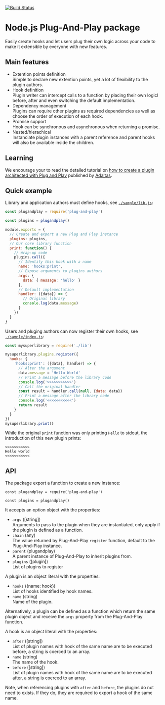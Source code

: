 
[![Build Status](https://secure.travis-ci.org/adaltas/node-plug-and-play.svg)](http://travis-ci.org/adaltas/node-plug-and-play)

# Node.js Plug-And-Play package

Easily create hooks and let users plug their own logic across your code to make it extensible by everyone with new features.

## Main features 

* Extention points definition   
  Simple to declare new extention points, yet a lot of flexibility to the plugin authors.
* Hook definition   
  Plugin writer can intercept calls to a function by placing their own logicl before, after and even switching the default implementation.
* Dependency management   
  Plugins can require other plugins as required dependencies as well as choose the order of execution of each hook.
* Promise support   
  Hook can be synchronous and asynchronous when returning a promise.
* Nested/hierachical   
  Instanciate plugin instances with a parent reference and parent hooks will also be available inside the children.

## Learning

We encourage your to read the detailed tutorial on [how to create a plugin architected with Plug and Play](https://www.adaltas.com/en/2020/08/28/node-js-plugin-architecture/) published by [Adaltas](https://www.adaltas.com).

## Quick example

Library and application authors must define hooks, see [`./sample/lib.js`](https://github.com/adaltas/node-plug-and-play/blob/master/sample/lib.js):

```js
const plugandplay = require('plug-and-play')

const plugins = plugandplay()

module.exports = {
  // Create and export a new Plug and Play instance
  plugins: plugins,
  // Our core library function
  print: function() {
    // Wrap-up code
    plugins.call({
      // Identify this hook with a name
      name: 'hooks:print',
      // Expose arguments to plugins authors
      args: {
        data: { message: 'hello' }
      },
      // Default implementation
      handler: ({data}) => {
        // Original library
        console.log(data.message)
      }
    })
  }
}
```

Users and pluging authors can now register their own hooks, see [`./sample/index.js`](https://github.com/adaltas/node-plug-and-play/blob/master/sample/error.js):

```js
const mysuperlibrary = require('./lib')

mysuperlibrary.plugins.register({
  hooks: {
    'hooks:print': ({data}, handler) => {
      // Alter the argument
      data.message = 'Hello World'
      // Print a message before the library code
      console.log('>>>>>>>>>>>')
      // Call the original handler
      const result = handler.call(null, {data: data})
      // Print a message after the library code
      console.log('<<<<<<<<<<<')
      return result
    }
  }
})
mysuperlibrary.print()
```

While the original `print` function was only printing `Hello` to stdout, the introduction of this new plugin prints:

```
>>>>>>>>>>>
Hello world
<<<<<<<<<<<
```

## API

The package export a function to create a new instance:

```
const plugandplay = require('plug-and-play')

const plugins = plugandplay()
```

It accepts an option object with the properties:

* `args` ([string])   
  Arguments to pass to the plugin when they are instantiated, only apply if the plugin is defined as a function.
* `chain` (any)   
  The value returned by Plug-And-Play `register` function, default to the Plug-And-Play instance.
* `parent` (plugandplay)   
  A parent instance of Plug-And-Play to inherit plugins from.
* `plugins` ([plugin])   
  List of plugins to register

A plugin is an object literal with the properties:

* `hooks` ({name: hook})   
  List of hooks identified by hook names.
* `name` (string)   
  Name of the plugin.

Alternatively, a plugin can be defined as a function which return the same plugin object and receive the `args` property from the Plug-And-Play function.

A hook is an object literal with the properties:

* `after` ([string])   
  List of plugin names with hook of the same name are to be executed before, a string is coerced to an array.
* `name` (string)   
  The name of the hook.
* `before` ([string])   
  List of plugin names with hook of the same name are to be executed after, a string is coerced to an array.
  
Note, when referencing plugins with `after` and `before`, the plugins do not need to exists. If they do, they are required to export a hook of the same name.
